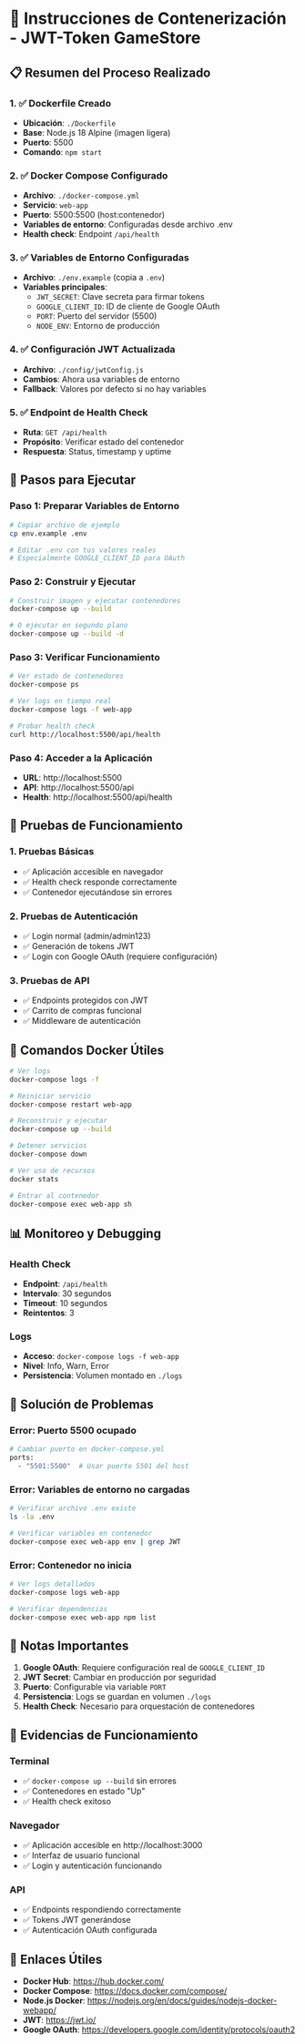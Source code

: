 # 🐳 Instrucciones de Contenerización - JWT-Token GameStore

## 📋 Resumen del Proceso Realizado

### 1. ✅ Dockerfile Creado
- **Ubicación**: `./Dockerfile`
- **Base**: Node.js 18 Alpine (imagen ligera)
- **Puerto**: 5500
- **Comando**: `npm start`

### 2. ✅ Docker Compose Configurado
- **Archivo**: `./docker-compose.yml`
- **Servicio**: `web-app`
- **Puerto**: 5500:5500 (host:contenedor)
- **Variables de entorno**: Configuradas desde archivo .env
- **Health check**: Endpoint `/api/health`

### 3. ✅ Variables de Entorno Configuradas
- **Archivo**: `./env.example` (copia a `.env`)
- **Variables principales**:
  - `JWT_SECRET`: Clave secreta para firmar tokens
  - `GOOGLE_CLIENT_ID`: ID de cliente de Google OAuth
  - `PORT`: Puerto del servidor (5500)
  - `NODE_ENV`: Entorno de producción

### 4. ✅ Configuración JWT Actualizada
- **Archivo**: `./config/jwtConfig.js`
- **Cambios**: Ahora usa variables de entorno
- **Fallback**: Valores por defecto si no hay variables

### 5. ✅ Endpoint de Health Check
- **Ruta**: `GET /api/health`
- **Propósito**: Verificar estado del contenedor
- **Respuesta**: Status, timestamp y uptime

## 🚀 Pasos para Ejecutar

### Paso 1: Preparar Variables de Entorno
```bash
# Copiar archivo de ejemplo
cp env.example .env

# Editar .env con tus valores reales
# Especialmente GOOGLE_CLIENT_ID para OAuth
```

### Paso 2: Construir y Ejecutar
```bash
# Construir imagen y ejecutar contenedores
docker-compose up --build

# O ejecutar en segundo plano
docker-compose up --build -d
```

### Paso 3: Verificar Funcionamiento
```bash
# Ver estado de contenedores
docker-compose ps

# Ver logs en tiempo real
docker-compose logs -f web-app

# Probar health check
curl http://localhost:5500/api/health
```

### Paso 4: Acceder a la Aplicación
- **URL**: http://localhost:5500
- **API**: http://localhost:5500/api
- **Health**: http://localhost:5500/api/health

## 🧪 Pruebas de Funcionamiento

### 1. Pruebas Básicas
- ✅ Aplicación accesible en navegador
- ✅ Health check responde correctamente
- ✅ Contenedor ejecutándose sin errores

### 2. Pruebas de Autenticación
- ✅ Login normal (admin/admin123)
- ✅ Generación de tokens JWT
- ✅ Login con Google OAuth (requiere configuración)

### 3. Pruebas de API
- ✅ Endpoints protegidos con JWT
- ✅ Carrito de compras funcional
- ✅ Middleware de autenticación

## 🔧 Comandos Docker Útiles

```bash
# Ver logs
docker-compose logs -f

# Reiniciar servicio
docker-compose restart web-app

# Reconstruir y ejecutar
docker-compose up --build

# Detener servicios
docker-compose down

# Ver uso de recursos
docker stats

# Entrar al contenedor
docker-compose exec web-app sh
```

## 📊 Monitoreo y Debugging

### Health Check
- **Endpoint**: `/api/health`
- **Intervalo**: 30 segundos
- **Timeout**: 10 segundos
- **Reintentos**: 3

### Logs
- **Acceso**: `docker-compose logs -f web-app`
- **Nivel**: Info, Warn, Error
- **Persistencia**: Volumen montado en `./logs`

## 🚨 Solución de Problemas

### Error: Puerto 5500 ocupado
```bash
# Cambiar puerto en docker-compose.yml
ports:
  - "5501:5500"  # Usar puerto 5501 del host
```

### Error: Variables de entorno no cargadas
```bash
# Verificar archivo .env existe
ls -la .env

# Verificar variables en contenedor
docker-compose exec web-app env | grep JWT
```

### Error: Contenedor no inicia
```bash
# Ver logs detallados
docker-compose logs web-app

# Verificar dependencias
docker-compose exec web-app npm list
```

## 📝 Notas Importantes

1. **Google OAuth**: Requiere configuración real de `GOOGLE_CLIENT_ID`
2. **JWT Secret**: Cambiar en producción por seguridad
3. **Puerto**: Configurable via variable `PORT`
4. **Persistencia**: Logs se guardan en volumen `./logs`
5. **Health Check**: Necesario para orquestación de contenedores

## 🎯 Evidencias de Funcionamiento

### Terminal
- ✅ `docker-compose up --build` sin errores
- ✅ Contenedores en estado "Up"
- ✅ Health check exitoso

### Navegador
- ✅ Aplicación accesible en http://localhost:3000
- ✅ Interfaz de usuario funcional
- ✅ Login y autenticación funcionando

### API
- ✅ Endpoints respondiendo correctamente
- ✅ Tokens JWT generándose
- ✅ Autenticación OAuth configurada

## 🔗 Enlaces Útiles

- **Docker Hub**: https://hub.docker.com/
- **Docker Compose**: https://docs.docker.com/compose/
- **Node.js Docker**: https://nodejs.org/en/docs/guides/nodejs-docker-webapp/
- **JWT**: https://jwt.io/
- **Google OAuth**: https://developers.google.com/identity/protocols/oauth2
